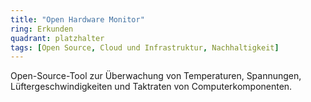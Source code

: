 ```yaml
---
title: "Open Hardware Monitor"
ring: Erkunden
quadrant: platzhalter
tags: [Open Source, Cloud und Infrastruktur, Nachhaltigkeit]
---
```


Open-Source-Tool zur Überwachung von Temperaturen, Spannungen, Lüftergeschwindigkeiten und Taktraten von Computerkomponenten.
